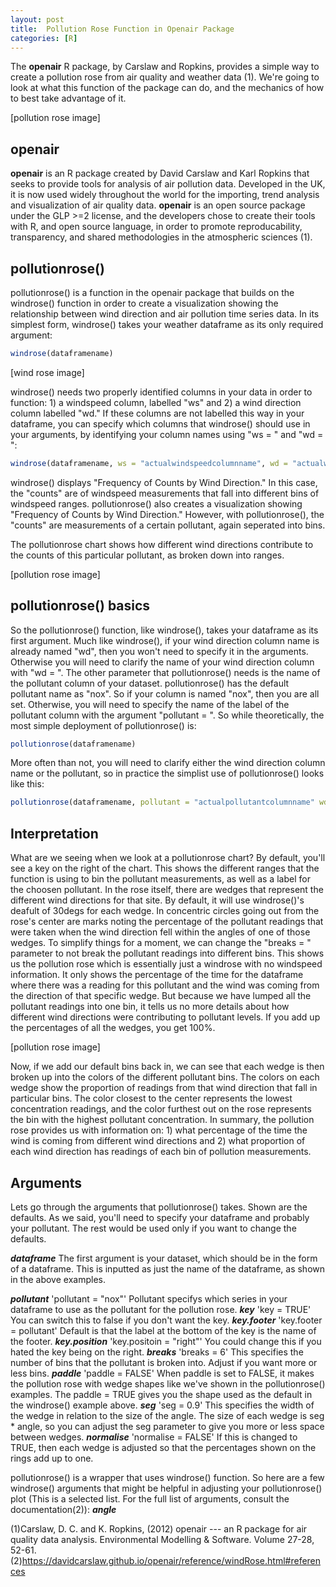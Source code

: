```yaml
---
layout: post
title:  Pollution Rose Function in Openair Package
categories: [R]
---
```



The **openair** R package, by Carslaw and Ropkins, provides a simple way to create a pollution rose from air quality and weather data (1). We're going to look at what this function of the package can do, and the mechanics of how to best take advantage of it. 

[pollution rose image]

## openair

**openair** is an R package created by David Carslaw and Karl Ropkins that seeks to provide tools for analysis of air pollution data. Developed in the UK, it is now used widely throughout the world for the importing, trend analysis and visualization of air quality data. **openair** is an open source package under the GLP >=2 license, and the developers chose to create their tools with R, and open source language, in order to promote reproducability, transparency, and shared methodologies in the atmospheric sciences (1).

## pollutionrose()

pollutionrose() is a function in the openair package that builds on the windrose() function in order to create a visualization showing the relationship between wind direction and air pollution time series data. In its simplest form, windrose() takes your weather dataframe as its only required argument:

```r
windrose(dataframename)
```
[wind rose image]

windrose() needs two properly identified columns in your data in order to function: 1) a windspeed column, labelled "ws" and 2) a wind direction column labelled "wd." If these columns are not labelled this way in your dataframe, you can specify which columns that windrose() should use in your arguments, by identifying your column names using "ws = " and "wd = ":

```r
windrose(dataframename, ws = "actualwindspeedcolumnname", wd = "actualwinddirectioncolumnname")
```

windrose() displays "Frequency of Counts by Wind Direction." In this case, the "counts" are of windspeed measurements that fall into different bins of windspeed ranges. pollutionrose() also creates a visualization showing "Frequency of Counts by Wind Direction." However, with pollutionrose(), the "counts" are measurements of a certain pollutant, again seperated into bins. 

The pollutionrose chart shows how different wind directions contribute to the counts of this particular pollutant, as broken down into ranges. 

[pollution rose image]

## pollutionrose() basics

So the pollutionrose() function, like windrose(), takes your dataframe as its first argument. Much like windrose(), if your wind direction column name is already named "wd", then you won't need to specify it in the arguments. Otherwise you will need to clarify the name of your wind direction column with "wd = ". 
The other parameter that pollutionrose() needs is the name of the pollutant column of your dataset. pollutionrose() has the default pollutant name as "nox". So if your column is named "nox", then you are all set. Otherwise, you will need to specify the name of the label of the pollutant column with the argument "pollutant = ". So while theoretically, the most simple deployment of pollutionrose() is:

```r
pollutionrose(dataframename)
```
More often than not, you will need to clarify either the wind direction column name or the pollutant, so in practice the simplist use of pollutionrose() looks like this:

```r
pollutionrose(dataframename, pollutant = "actualpollutantcolumnname" wd = "actualwinddirectioncolumnname")
```

## Interpretation

What are we seeing when we look at a pollutionrose chart? By default, you'll see a key on the right of the chart. This shows the different ranges that the function is using to bin the pollutant measurements, as well as a label for the choosen pollutant. 
In the rose itself, there are wedges that represent the different wind directions for that site. By default, it will use windrose()'s deafult of 30degs for each wedge. 
In concentric circles going out from the rose's center are marks noting the percentage of the pollutant readings that were taken when the wind direction fell within the angles of one of those wedges. To simplify things for a moment, we can change the "breaks = " parameter to not break the pollutant readings into different bins. This shows us the pollution rose which is essentially just a windrose with no windspeed information. It only shows the percentage of the time for the dataframe where there was a reading for this pollutant and the wind was coming from the direction of that specific wedge. But because we have lumped all the pollutant readings into one bin, it tells us no more details about how different wind directions were contributing to pollutant levels. 
If you add up the percentages of all the wedges, you get 100%. 

[pollution rose image]

Now, if we add our default bins back in, we can see that each wedge is then broken up into the colors of the different pollutant bins. The colors on each wedge show the proportion of readings from that wind direction that fall in particular bins. The color closest to the center represents the lowest concentration readings, and the color furthest out on the rose represents the bin with the highest pollutant concentration. 
In summary, the pollution rose provides us with information on: 1) what percentage of the time the wind is coming from different wind directions and 2) what proportion of each wind direction has readings of each bin of pollution measurements. 

## Arguments 

Lets go through the arguments that pollutionrose() takes. Shown are the defaults. As we said, you'll need to specify your dataframe and probably your pollutant. The rest would be used only if you want to change the defaults. 

***dataframe*** The first argument is your dataset, which should be in the form of a dataframe. This is inputted as just the name of the dataframe, as shown in the above examples. 

***pollutant*** 'pollutant = "nox"' Pollutant specifys which series in your dataframe to use as the pollutant for the pollution rose. 
***key*** 'key = TRUE' You can switch this to false if you don't want the key. 
***key.footer*** 'key.footer = pollutant' Default is that the label at the bottom of the key is the name of the footer. 
***key.position*** 'key.positoin = "right"' You could change this if you hated the key being on the right. 
***breaks*** 'breaks = 6' This specifies the number of bins that the pollutant is broken into. Adjust if you want more or less bins.
***paddle*** 'paddle = FALSE' When paddle is set to FALSE, it makes the pollution rose with wedge shapes like we've shown in the pollutionrose() examples. The paddle = TRUE gives you the shape used as the default in the windrose() example above. 
***seg*** 'seg = 0.9' This specifies the width of the wedge in relation to the size of the angle. The size of each wedge is seg * angle, so you can adjust the seg parameter to give you more or less space between wedges. 
***normalise*** 'normalise = FALSE' If this is changed to TRUE, then each wedge is adjusted so that the percentages shown on the rings add up to one. 

pollutionrose() is a wrapper that uses windrose() function. So here are a few windrose() arguments that might be helpful in adjusting your pollutionrose() plot (This is a selected list. For the full list of arguments, consult the documentation(2)):
***angle***






(1)Carslaw, D. C. and K. Ropkins, (2012) openair --- an R package for air quality data analysis. Environmental Modelling & Software. Volume 27-28, 52-61.
(2)https://davidcarslaw.github.io/openair/reference/windRose.html#references
